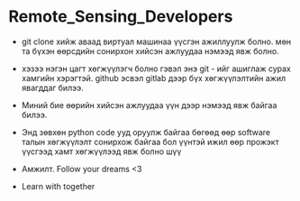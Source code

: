 # Remote_Sensing_Developers


- git clone хийж аваад виртуал машинаа үүсгэн ажиллуулж болно. мөн та бүхэн өөрсдийн сонирхон хийсэн ажлуудаа нэмээд явж болно.

- хэзээ нэгэн цагт хөгжүүлэгч болно гэвэл энэ git - ийг ашиглаж сурах хамгийн хэрэгтэй. github эсвэл gitlab дээр бүх хөгжүүлэлтийн ажил явагддаг билээ. 

- Миний бие өөрийн хийсэн ажлуудаа үүн дээр нэмээд явж байгаа билээ. 

- Энд зөвхөн python code ууд оруулж байгаа бөгөөд өөр software талын хөгжүүлэлт сонирхож байгаа бол үүнтэй ижил өөр прожэкт үүсгээд хамт хөгжүүлээд явж болно шүү 



- Амжилт. Follow your dreams <3

- Learn with together






